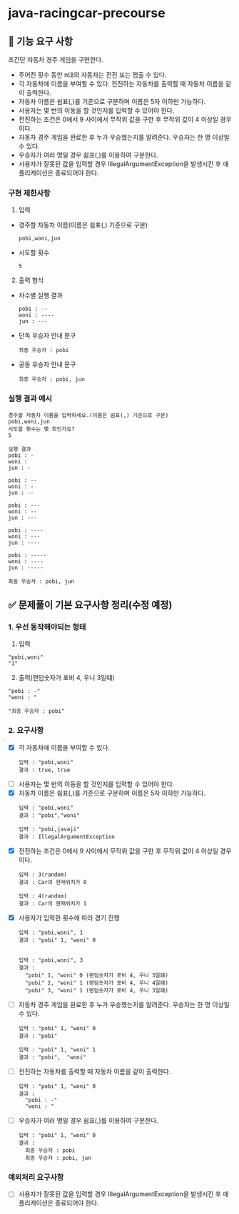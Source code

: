 # java-racingcar-precourse

## 🚀 기능 요구 사항

초간단 자동차 경주 게임을 구현한다.

- 주어진 횟수 동안 n대의 자동차는 전진 또는 멈출 수 있다.
- 각 자동차에 이름을 부여할 수 있다. 전진하는 자동차를 출력할 때 자동차 이름을 같이 출력한다.
- 자동차 이름은 쉼표(,)를 기준으로 구분하며 이름은 5자 이하만 가능하다.
- 사용자는 몇 번의 이동을 할 것인지를 입력할 수 있어야 한다.
- 전진하는 조건은 0에서 9 사이에서 무작위 값을 구한 후 무작위 값이 4 이상일 경우이다.
- 자동차 경주 게임을 완료한 후 누가 우승했는지를 알려준다. 우승자는 한 명 이상일 수 있다.
- 우승자가 여러 명일 경우 쉼표(,)를 이용하여 구분한다.
- 사용자가 잘못된 값을 입력할 경우 IllegalArgumentException을 발생시킨 후 애플리케이션은 종료되어야 한다.

### 구현 제한사항

1. 입력
- 경주할 자동차 이름(이름은 쉼표(,) 기준으로 구분)
    ~~~ 
    pobi,woni,jun
    ~~~
- 시도할 횟수
    ~~~
    5
    ~~~
2. 출력 형식
- 차수별 실행 결과
     ~~~
     pobi : --
     woni : ----
     jun : ---
     ~~~
- 단독 우승자 안내 문구
    ~~~
    최종 우승자 : pobi
    ~~~
- 공동 우승자 안내 문구
    ~~~
    최종 우승자 : pobi, jun
    ~~~

### 실행 결과 예시
~~~
경주할 자동차 이름을 입력하세요.(이름은 쉼표(,) 기준으로 구분)
pobi,woni,jun
시도할 횟수는 몇 회인가요?
5

실행 결과
pobi : -
woni : 
jun : -

pobi : --
woni : -
jun : --

pobi : ---
woni : --
jun : ---

pobi : ----
woni : ---
jun : ----

pobi : -----
woni : ----
jun : -----

최종 우승자 : pobi, jun
~~~

## ✅ 문제풀이 기본 요구사항 정리(수정 예정)

### 1. 우선 동작해야되는 형태
1. 입력
  ~~~
  "pobi,woni" 
  "1"
  ~~~
2. 출력(랜덤숫자가 포비 4, 우니 3일떄)
  ~~~
  "pobi : -" 
  "woni : "
  
  "최종 우승자 : pobi"
  ~~~

### 2. 요구사항 
- [x] 각 자동차에 이름을 부여할 수 있다.
  ~~~
  입력 : "pobi,woni"
  결과 : true, true
  ~~~
- [ ] 사용자는 몇 번의 이동을 할 것인지를 입력할 수 있어야 한다.
- [x] 자동차 이름은 쉼표(,)를 기준으로 구분하며 이름은 5자 이하만 가능하다.   
  ~~~
  입력 : "pobi,woni"
  결과 : "pobi","woni"
  
  입력 : "pobi,javaji"
  결과 : IllegalArgumentException
  ~~~
- [x] 전진하는 조건은 0에서 9 사이에서 무작위 값을 구한 후 무작위 값이 4 이상일 경우이다.
  ~~~
  입력 : 3(random)
  결과 : Car의 현재위치가 0

  입력 : 4(random)
  결과 : Car의 현재위치가 1
  ~~~
- [x] 사용자가 입력한 횟수에 따라 경기 진행
  ~~~
  입력 : "pobi,woni", 1
  결과 : "pobi" 1, "woni" 0
  
  
  입력 : "pobi,woni", 3
  결과 : 
    "pobi" 1, "woni" 0 (랜덤숫자가 포비 4, 우니 3일떄) 
    "pobi" 2, "woni" 1 (랜덤숫자가 포비 4, 우니 4일떄)
    "pobi" 3, "woni" 1 (랜덤숫자가 포비 4, 우니 3일떄)
  ~~~
- [ ] 자동차 경주 게임을 완료한 후 누가 우승했는지를 알려준다. 우승자는 한 명 이상일 수 있다.
  ~~~
  입력 : "pobi" 1, "woni" 0
  결과 : "pobi"
  
  입력 : "pobi" 1, "woni" 1
  결과 : "pobi",  "woni"
  ~~~
- [ ] 전진하는 자동차를 출력할 때 자동차 이름을 같이 출력한다.
  ~~~
  입력 : "pobi" 1, "woni" 0
  결과 : 
    "pobi : -"
    "woni : "
  ~~~
- [ ] 우승자가 여러 명일 경우 쉼표(,)를 이용하여 구분한다.
  ~~~
  입력 : "pobi" 1, "woni" 0
  결과 :
    최종 우승자 : pobi 
    최종 우승자 : pobi, jun
  ~~~

### 예외처리 요구사항
- [ ] 사용자가 잘못된 값을 입력할 경우 IllegalArgumentException을 발생시킨 후 애플리케이션은 종료되어야 한다.